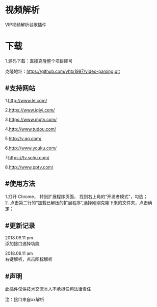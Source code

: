 # 视频解析
VIP视频解析谷歌插件
# 下载  

1.源码下载：直接克隆整个项目即可  

克隆地址：https://github.com/yhtx1997/video-parsing.git

#支持网站  
---
1.http://www.le.com/  

2.https://www.iqiyi.com/  

3.https://www.mgtv.com/  

4.http://www.tudou.com/  

5.http://v.qq.com/  

6.http://www.youku.com/  

7.https://tv.sohu.com/  

8.http://www.pptv.com/  

#使用方法  
---
1.打开 Chrome， 转到扩展程序页面， 找到右上角的“开发者模式”，勾选；  
2. 点击第二行的“加载已解压的扩展程序”,选择刚刚克隆下来的文件夹，点击确定；

#更新记录  
---
2018.09.11 pm  
添加接口选择功能 

2018.09.11 am  
右键解析，点击图标解析

#声明  
---
此插件仅供技术交流本人不承担任何法律责任  

注：接口来自xx解析  

